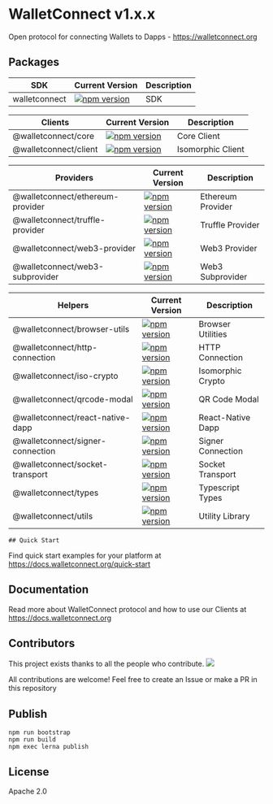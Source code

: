 # WalletConnect v1.x.x

Open protocol for connecting Wallets to Dapps - https://walletconnect.org

## Packages

| SDK           | Current Version                                                                                      | Description |
| ------------- | ---------------------------------------------------------------------------------------------------- | ----------- |
| walletconnect | [![npm version](https://badge.fury.io/js/walletconnect.svg)](https://badge.fury.io/js/walletconnect) | SDK         |

| Clients               | Current Version                                                                                                              | Description       |
| --------------------- | ---------------------------------------------------------------------------------------------------------------------------- | ----------------- |
| @walletconnect/core   | [![npm version](https://badge.fury.io/js/%40walletconnect%2Fcore.svg)](https://badge.fury.io/js/%40walletconnect%2Fcore)     | Core Client       |
| @walletconnect/client | [![npm version](https://badge.fury.io/js/%40walletconnect%2Fclient.svg)](https://badge.fury.io/js/%40walletconnect%2Fclient) | Isomorphic Client |

| Providers                        | Current Version                                                                                                                                    | Description       |
| -------------------------------- | -------------------------------------------------------------------------------------------------------------------------------------------------- | ----------------- |
| @walletconnect/ethereum-provider | [![npm version](https://badge.fury.io/js/%40walletconnect%2Fethereum-provider.svg)](https://badge.fury.io/js/%40walletconnect%2Fethereum-provider) | Ethereum Provider |
| @walletconnect/truffle-provider  | [![npm version](https://badge.fury.io/js/%40walletconnect%2Ftruffle-provider.svg)](https://badge.fury.io/js/%40walletconnect%2Ftruffle-provider)   | Truffle Provider  |
| @walletconnect/web3-provider     | [![npm version](https://badge.fury.io/js/%40walletconnect%2Fweb3-provider.svg)](https://badge.fury.io/js/%40walletconnect%2Fweb3-provider)         | Web3 Provider     |
| @walletconnect/web3-subprovider  | [![npm version](https://badge.fury.io/js/%40walletconnect%2Fweb3-subprovider.svg)](https://badge.fury.io/js/%40walletconnect%2Fweb3-subprovider)   | Web3 Subprovider  |

| Helpers                          | Current Version                                                                                                                                    | Description       |
| -------------------------------- | -------------------------------------------------------------------------------------------------------------------------------------------------- | ----------------- |
| @walletconnect/browser-utils     | [![npm version](https://badge.fury.io/js/%40walletconnect%2Fbrowser-utils.svg)](https://badge.fury.io/js/%40walletconnect%2Fbrowser-utils)         | Browser Utilities |
| @walletconnect/http-connection   | [![npm version](https://badge.fury.io/js/%40walletconnect%2Fhttp-connection.svg)](https://badge.fury.io/js/%40walletconnect%2Fhttp-connection)     | HTTP Connection   |
| @walletconnect/iso-crypto        | [![npm version](https://badge.fury.io/js/%40walletconnect%2Fiso-crypto.svg)](https://badge.fury.io/js/%40walletconnect%2Fiso-crypto)               | Isomorphic Crypto |
| @walletconnect/qrcode-modal      | [![npm version](https://badge.fury.io/js/%40walletconnect%2Fqrcode-modal.svg)](https://badge.fury.io/js/%40walletconnect%2Fqrcode-modal)           | QR Code Modal     |
| @walletconnect/react-native-dapp | [![npm version](https://badge.fury.io/js/%40walletconnect%2Freact-native-dapp.svg)](https://badge.fury.io/js/%40walletconnect%2Freact-native-dapp) | React-Native Dapp |
| @walletconnect/signer-connection | [![npm version](https://badge.fury.io/js/%40walletconnect%2Fsigner-connection.svg)](https://badge.fury.io/js/%40walletconnect%2Fsigner-connection) | Signer Connection |
| @walletconnect/socket-transport  | [![npm version](https://badge.fury.io/js/%40walletconnect%2Fsocket-transport.svg)](https://badge.fury.io/js/%40walletconnect%2Fsocket-transport)   | Socket Transport  |
| @walletconnect/types             | [![npm version](https://badge.fury.io/js/%40walletconnect%2Ftypes.svg)](https://badge.fury.io/js/%40walletconnect%2Ftypes)                         | Typescript Types  |
| @walletconnect/utils             | [![npm version](https://badge.fury.io/js/%40walletconnect%2Futils.svg)](https://badge.fury.io/js/%40walletconnect%2Futils)                         | Utility Library   |

`## Quick Start`

Find quick start examples for your platform at https://docs.walletconnect.org/quick-start

## Documentation

Read more about WalletConnect protocol and how to use our Clients at https://docs.walletconnect.org

## Contributors

This project exists thanks to all the people who contribute.
<a href="https://github.com/WalletConnect/walletconnect-monorepo/graphs/contributors"><img src="https://opencollective.com/walletconnect/contributors.svg?width=890&button=false" /></a>

All contributions are welcome! Feel free to create an Issue or make a PR in this repository

## Publish

```
npm run bootstrap
npm run build
npm exec lerna publish
```

## License

Apache 2.0
